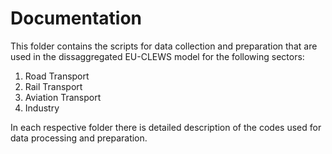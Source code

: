# Documentation

This folder contains the scripts for data collection and preparation that are used in the dissaggregated EU-CLEWS model for the following sectors:
1) Road Transport
2) Rail Transport
3) Aviation Transport
4) Industry

In each respective folder there is detailed description of the codes used for data processing and preparation.
